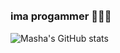 <img src="https://media.discordapp.net/attachments/706186438080987168/1025908220583223296/blahaj.gif" width="2.56" />

### ima progammer 💙💜💖

![Masha's GitHub stats](https://github-readme-stats.vercel.app/api?username=mashacore&show_icons=true&theme=tokyonight)
